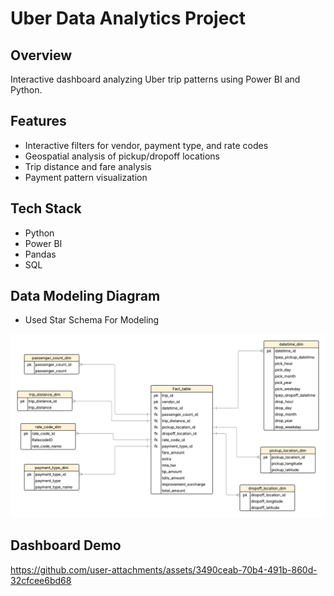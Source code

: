 # Uber Data Analytics Project

## Overview
Interactive dashboard analyzing Uber trip patterns using Power BI and Python.

## Features
- Interactive filters for vendor, payment type, and rate codes
- Geospatial analysis of pickup/dropoff locations
- Trip distance and fare analysis
- Payment pattern visualization

## Tech Stack
- Python
- Power BI
- Pandas
- SQL

## Data Modeling Diagram
- Used Star Schema For Modeling
<img src="assets//Blank diagram.png">



## Dashboard Demo
https://github.com/user-attachments/assets/3490ceab-70b4-491b-860d-32cfcee6bd68










